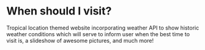 # When should I visit?
Tropical location themed website incorporating weather API to show historic weather conditions which will serve to inform user when the best time to visit is, a slideshow of awesome pictures, and much more!
